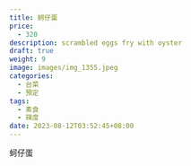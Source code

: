 ```yaml
---
title: 蚵仔蛋
price:
  - 320
description: scrambled eggs fry with oyster
draft: true
weight: 9
image: images/img_1355.jpeg
categories:
  - 台菜
  - 預定
tags:
  - 素食
  - 辣度
date: 2023-08-12T03:52:45+08:00
---
```

蚵仔蛋